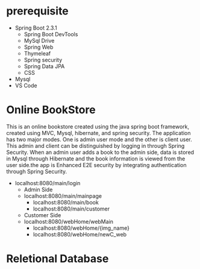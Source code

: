 # prerequisite
 - Spring Boot 2.3.1
    - Spring Boot DevTools
    - MySql Drive
    - Spring Web
    - Thymeleaf
    - Spring security
    - Spring Data JPA
    - CSS
 - Mysql
 - VS Code
# Online BookStore
This is an online bookstore created using the java spring boot framework, created using MVC, Mysql, hibernate, and spring security. The application has two major modes. One is admin user mode and the other is client user. This admin and client can be distinguished by logging in through Spring Security. When an admin user adds a book to the admin side, data is stored in Mysql through Hibernate and the book information is viewed from the user side.the app is Enhanced E2E security by integrating authentication through Spring
Security.

 - localhost:8080/main/login
   - Admin Side
   - localhost:8080/main/mainpage
     - localhost:8080/main/book
     - localhost:8080/main/customer
   - Customer Side
   - localhost:8080/webHome/webMain
     - localhost:8080/webHome/{img_name} 
     - localhost:8080/webHome/newC_web  
      
# Reletional Database
  
